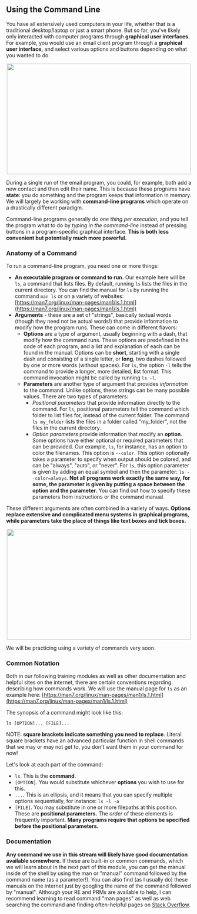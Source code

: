 ## Using the Command Line

You have all extensively used computers in your life, whether that is a traditional desktop/laptop or just a smart phone. But so far, you've likely only interacted with computer programs through **graphical user interfaces.** For example, you would use an email client program through a **graphical user interface,** and select various options and buttons depending on what you wanted to do. 
<p align="center">
    <img src="https://github.com/saboriocole/fire-cb-2021-training/blob/main/images/GUI%20example.jpeg" width="500" height="300">
</p>


During a single run of the email program, you could, for example, both add a new contact and then edit their name. This is because these programs have **state**: you do something and the program keeps that information in memory.   We will largely be working with **command-line programs** which operate on a drastically different paradigm.

Command-line programs generally do *one thing per execution*, and you tell the program what to do by *typing in the command-line* instead of pressing buttons in a program-specific graphical interface.  **This is both less convenient but potentially much more powerful.** 
### Anatomy of a Command

To run a command-line program, you need one or more things:

- **An executable program or command to run.** Our example here will be `ls`, a command that lists files. By default, running `ls` lists the files in the current directory. You can find the manual for `ls` by running the command `man ls` or on a variety of websites: [https://man7.org/linux/man-pages/man1/ls.1.html](https://man7.org/linux/man-pages/man1/ls.1.html)
- **Arguments** - these are a set of "strings", basically textual words (though they need not be actual words!) that provide information to modify how the program runs. These can come in different flavors:
  - **Options** are a type of argument, usually beginning with a dash, that modify how the command runs. These options are predefined in the code of each program, and a list and explanation of each can be found in the manual. Options can be **short**, starting with a single dash and consisting of a single letter, or **long**, two dashes followed by one or more words (without spaces). For `ls`, the option `-l` tells the command to provide a longer, more detailed, **l**ist format. This command invocation  might be called by running `ls -l`. 
  - **Parameters** are another type of argument that provides *information* to the command. Unlike options, these strings can be many possible values. There are two types of parameters:
    - *Positional parameters* that provide information directly to the command. For `ls`, positional parameters tell the command which folder to list files for, instead of the current folder. The command `ls my_folder` lists the files in a folder called "my_folder", not the files in the current directory.
    - *Option parameters* provide information that modify an **option**. Some options have either optional or required parameters that can be provided. Our example, `ls`, for instance, has an option to color the filenames. This option is `--color`. This option optionally takes a parameter to specify when output should be colored, and can be "always", "auto", or "never". For `ls`, this option parameter is given by adding an equal symbol and then the parameter: `ls --color=always`. **Not all programs work exactly the same way, for some, the parameter is given by putting a space between the option and the parameter.** You can find out how to specify these parameters from instructions or the command manual.


These different arguments are often combined in a variety of ways. **Options replace extensive and complicated menu systems in graphical programs, while parameters take the place of things like text boxes and tick boxes.** 

<p align="center">
<img src="https://github.com/saboriocole/fire-cb-2021-training/blob/main/images/CLI%20example.png" width="500" height="300" >
</p>

We will be practicing using a variety of commands very soon.


### Common Notation

Both in our following training modules as well as other documentation and helpful sites on the internet, there are certain conventions regarding describing how commands work. We will use the manual page for `ls` as an example here: [https://man7.org/linux/man-pages/man1/ls.1.html](https://man7.org/linux/man-pages/man1/ls.1.html) 

The synopsis of a command might look like this: 

```
ls [OPTION]... [FILE]...
```
NOTE: **square brackets indicate something you need to replace**. Literal square brackets have an advanced particular function in shell commands that we may or may not get to, you don't want them in your command for now!

Let's look at each part of the command:
- `ls`. This is the **command**.
- `[OPTION]`. You would substitute whichever **options** you wish to use for this.
- `...`. This is an ellipsis, and it means that you can specify multiple options sequentially, for instance: `ls -l -a`
- `[FILE]`. You may substitute in one or more filepaths at this position. These are **positional parameters.**
The *order* of these elements is frequently important. **Many programs require that options be specified before the positional parameters.**



### Documentation

**Any command we use in this stream will likely have good documentation available somewhere.** If these are built-in or common commands, which we will learn about in the next part of this module, you can get the manual inside of the shell by using the man or "manual" command followed by the command name (as a parameter!). You can also find (as I usually do) these manuals on the internet just by googling the name of the command followed by "manual". Although your RE and PRMs are available to help, I can recommend learning to read command "man pages" as well as web searching the command and finding often-helpful pages on [Stack Overflow](https://stackoverflow.com/).

